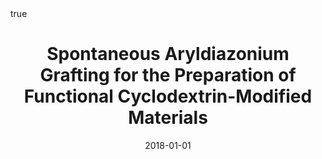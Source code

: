 ---
id: mylesSpontaneousAryldiazoniumGrafting2018
title: Spontaneous Aryldiazonium Grafting for the Preparation of Functional Cyclodextrin-Modified
  Materials
date: '2018-01-01'
authors:
- Myles, Adam and Behan, James A and Twamley, Brendan and Colavita, Paula E and Scanlan,
  Eoin M
doi: 10.1021/acsabm.8b00266
publication: 'In: *ACS Applied Bio Materials* 1'
publication_types:
- '1'
selected: false
tags: []
projects: []
math: true
url: https://doi.org/10.1021/acsabm.8b00266
links:
- name: Publisher
  url: https://doi.org/10.1021/acsabm.8b00266

---